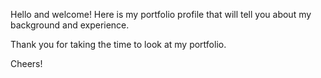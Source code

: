 Hello and welcome! Here is my portfolio profile that will tell you about my background and experience.

Thank you for taking the time to look at my portfolio.

Cheers!
